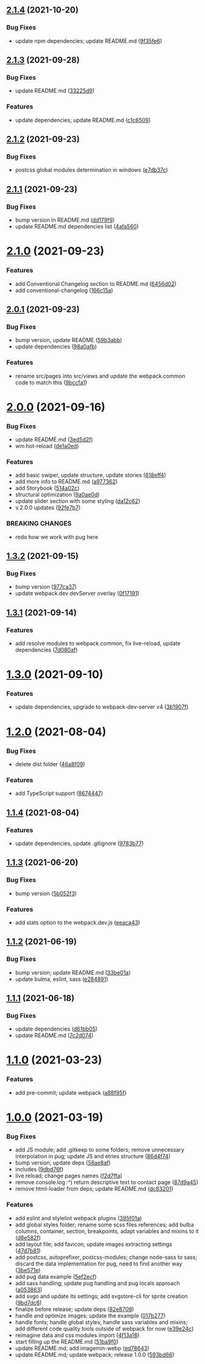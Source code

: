 ## [2.1.4](https://github.com/hotepp/webpack-modules/compare/v2.1.3...v2.1.4) (2021-10-20)


### Bug Fixes

* update npm dependencies; update README.md ([9f35fe6](https://github.com/hotepp/webpack-modules/commit/9f35fe6e9caa1e39e4a463a912c5d8e99dab805d))



## [2.1.3](https://github.com/hotepp/webpack-modules/compare/2.1.2...2.1.3) (2021-09-28)


### Bug Fixes

* update README.md ([33225d9](https://github.com/hotepp/webpack-modules/commit/33225d9475ec5f76e05196e5577c1ae84e104557))


### Features

* update dependencies; update README.md ([c1c6509](https://github.com/hotepp/webpack-modules/commit/c1c6509227741352d6daf41420ab614d3832a723))



## [2.1.2](https://github.com/hotepp/webpack-modules/compare/v2.1.1...v2.1.2) (2021-09-23)


### Bug Fixes

* postcss global modules determination in windows ([e7db37c](https://github.com/hotepp/webpack-modules/commit/e7db37c8513e542dc019be30c34eb00703e4c99b))



## [2.1.1](https://github.com/hotepp/webpack-modules/compare/v2.1.0...v2.1.1) (2021-09-23)


### Bug Fixes

* bump version in README.md ([dd179f9](https://github.com/hotepp/webpack-modules/commit/dd179f99bd283a9a00915498d4d5c2d6b7a0fcca))
* update README.md dependencies list ([4afa560](https://github.com/hotepp/webpack-modules/commit/4afa5603a42099974b5df7f6afa542363f3891d4))



# [2.1.0](https://github.com/hotepp/webpack-modules/compare/2.0.1...2.1.0) (2021-09-23)


### Features

* add Conventional Changelog section to README.md ([6456d02](https://github.com/hotepp/webpack-modules/commit/6456d025d910eee200d1310eea5f0c2c733b2fd4))
* add conventional-changelog ([166c15a](https://github.com/hotepp/webpack-modules/commit/166c15a578ef95e9edd3b1f242151d877514cdca))



## [2.0.1](https://github.com/hotepp/webpack-modules/compare/2.0.0...2.0.1) (2021-09-23)


### Bug Fixes

* bump version, update README ([59b3abb](https://github.com/hotepp/webpack-modules/commit/59b3abb9298c8673ad06b40393c3529b53a7be84))
* update dependencies ([98a0afb](https://github.com/hotepp/webpack-modules/commit/98a0afbde2a2ae2f956f80b622ca65cf1c8cde7e))


### Features

* rename src/pages into src/views and update the webpack.common code to match this ([9bccfa1](https://github.com/hotepp/webpack-modules/commit/9bccfa174e0c51968a52b44c469bd357ae9e778e))



# [2.0.0](https://github.com/hotepp/webpack-modules/compare/1.3.2...2.0.0) (2021-09-16)


### Bug Fixes

* update README.md ([3ed5d2f](https://github.com/hotepp/webpack-modules/commit/3ed5d2f3d48268ca55267eba5edba7d92581139a))
* wm hot-reload ([de1a0ed](https://github.com/hotepp/webpack-modules/commit/de1a0edef5554a3eace50fc47e815692759e1a12))


### Features

* add basic swiper, update structure, update stories ([618eff4](https://github.com/hotepp/webpack-modules/commit/618eff4caac27a1013c96caaa738555bd8c79599))
* add more info to README.md ([a977362](https://github.com/hotepp/webpack-modules/commit/a9773626d9f2f5e046ae740e841210b34229eefc))
* add Storybook ([514a02c](https://github.com/hotepp/webpack-modules/commit/514a02c16d2c9096d754ccdc2cce74981217657f))
* structural optimization ([9a0ae0d](https://github.com/hotepp/webpack-modules/commit/9a0ae0d0c87a1b50b2904d420835b59662bffc72))
* update slider section with some styling ([da12c62](https://github.com/hotepp/webpack-modules/commit/da12c621ed15f584b132b09d600d69ba5701774b))
* v.2.0.0 updates ([92fe7b7](https://github.com/hotepp/webpack-modules/commit/92fe7b711a38dde176e36243825644528aa66566))


### BREAKING CHANGES

* redo how we work with pug here



## [1.3.2](https://github.com/hotepp/webpack-modules/compare/1.3.1...1.3.2) (2021-09-15)


### Bug Fixes

* bump version ([977ca37](https://github.com/hotepp/webpack-modules/commit/977ca37b1385793160ee9f30406a48b2e2f7120c))
* update webpack.dev devServer overlay ([0f17191](https://github.com/hotepp/webpack-modules/commit/0f171917f82f90233c79eb37e22a499ca9edc40c))



## [1.3.1](https://github.com/hotepp/webpack-modules/compare/1.3.0...1.3.1) (2021-09-14)


### Features

* add resolve modules to webpack.common, fix live-reload, update dependencies ([7d080af](https://github.com/hotepp/webpack-modules/commit/7d080af6892bfe05a6d2fceb10d12d81798115b3))



# [1.3.0](https://github.com/hotepp/webpack-modules/compare/1.2.0...1.3.0) (2021-09-10)


### Features

* update dependencies, upgrade to webpack-dev-server v4 ([3b1907f](https://github.com/hotepp/webpack-modules/commit/3b1907f6eba830e9b32bd195f40956269bb5a151))



# [1.2.0](https://github.com/hotepp/webpack-modules/compare/1.1.4...1.2.0) (2021-08-04)


### Bug Fixes

* delete dist folder ([46a8f09](https://github.com/hotepp/webpack-modules/commit/46a8f0935b5705eee8c8e5aae07f6b4cb71f6408))


### Features

* add TypeScript support ([8674447](https://github.com/hotepp/webpack-modules/commit/86744472e1a8c2071e8df4f025d53ca9585cbee0))



## [1.1.4](https://github.com/hotepp/webpack-modules/compare/1.1.3...1.1.4) (2021-08-04)


### Features

* update dependencies, update .gitignore ([9783b77](https://github.com/hotepp/webpack-modules/commit/9783b776991dd9e8530c0aff824236e013d0924c))



## [1.1.3](https://github.com/hotepp/webpack-modules/compare/1.1.2...1.1.3) (2021-06-20)


### Bug Fixes

* bump version ([5b052f3](https://github.com/hotepp/webpack-modules/commit/5b052f3333b45593310ade1b263a3bd49eac1305))


### Features

* add stats option to the webpack.dev.js ([eeaca43](https://github.com/hotepp/webpack-modules/commit/eeaca43d7f8b78d8d66f5b7640afb086ad9cdda5))



## [1.1.2](https://github.com/hotepp/webpack-modules/compare/1.1.1...1.1.2) (2021-06-19)


### Bug Fixes

* bump version; update README.md ([33be01a](https://github.com/hotepp/webpack-modules/commit/33be01a13732492e78742f8b9ef9196aa45db922))
* update bulma, eslint, sass ([e284891](https://github.com/hotepp/webpack-modules/commit/e2848914529df7f79e98697f6548a66477667e20))



## [1.1.1](https://github.com/hotepp/webpack-modules/compare/1.1.0...1.1.1) (2021-06-18)


### Bug Fixes

* update dependencies ([d61bb05](https://github.com/hotepp/webpack-modules/commit/d61bb054df16b5bbbe23ccd96af337a5f5d06eb5))
* update README.md ([7c2d074](https://github.com/hotepp/webpack-modules/commit/7c2d07414c4300ff81f0f51cac99174ac0a96dfb))



# [1.1.0](https://github.com/hotepp/webpack-modules/compare/1.0.0...1.1.0) (2021-03-23)


### Features

* add pre-commit; update webpack ([a88f95f](https://github.com/hotepp/webpack-modules/commit/a88f95f4c4f57f180fef5fd0a3df3649be36f11e))



# [1.0.0](https://github.com/hotepp/webpack-modules/compare/5ef2ecf0dae6373c29543ced9b359d240a1dd8a5...1.0.0) (2021-03-19)


### Bug Fixes

* add JS module; add .gitkeep to some folders; remove unnecessary interpolation in pug; update JS and etries structure ([86d4f74](https://github.com/hotepp/webpack-modules/commit/86d4f74e3c7991a5ae7e55bd9d2a0b02c217bfe5))
* bump version; update deps ([58ae8af](https://github.com/hotepp/webpack-modules/commit/58ae8afc63054b68c461d0d369992f96f1a4852b))
* includes ([9dbd76f](https://github.com/hotepp/webpack-modules/commit/9dbd76fdab7dbd7d37d8914eb50d24e095032bdb))
* live reload; change pages names ([f2d7ffa](https://github.com/hotepp/webpack-modules/commit/f2d7ffa9cac12c2a70b8a9972b80c8c7bb8c69fe))
* remove console.log :^) return descriptive text to contact page ([87d9a45](https://github.com/hotepp/webpack-modules/commit/87d9a45ad93a6c4a250420f6b4f237612a09deee))
* remove html-loader from deps; update README.md ([dc83201](https://github.com/hotepp/webpack-modules/commit/dc83201ef9305a1b81654b36e04c16546563f91c))


### Features

* add eslint and stylelint webpack plugins ([395f01a](https://github.com/hotepp/webpack-modules/commit/395f01a9551321d06832a1e0b08905cc6a87c2ac))
* add global styles folder; rename some scss files references; add bulba columns, container, section, breakpoints, adapt variables and mixins to it ([d8e582f](https://github.com/hotepp/webpack-modules/commit/d8e582fc7c152f5576dd6026d9bd3f3ba447d9db))
* add layout file; add favicon; update images extracting settings ([47d7b81](https://github.com/hotepp/webpack-modules/commit/47d7b818d50de89457da660c086561ed546460df))
* add postcss, autoprefixer, postcss-modules; change node-sass to sass; discard the data implementation for pug, need to find another way ([3be571e](https://github.com/hotepp/webpack-modules/commit/3be571e27ee214430d6be9ad10951c13f362c7e4))
* add pug data example ([5ef2ecf](https://github.com/hotepp/webpack-modules/commit/5ef2ecf0dae6373c29543ced9b359d240a1dd8a5))
* add sass handling; update pug handling and pug locals approach ([a053863](https://github.com/hotepp/webpack-modules/commit/a053863f8dbd848384eda0039ebfad0854f81d01))
* add svgo and update its settings; add svgstore-cli for sprite creation ([9bd7dc6](https://github.com/hotepp/webpack-modules/commit/9bd7dc6b6593b618350d1982312973b13b3f5652))
* finalize before release; update deps ([82e8709](https://github.com/hotepp/webpack-modules/commit/82e87090e298536cce723e89ac7060ca0e985845))
* handle and optimize images; update the example ([017b277](https://github.com/hotepp/webpack-modules/commit/017b277d58484cdbd2ac0a1c6814755200b206f2))
* handle fonts; handle global styles; handle sass variables and mixins; add different code quality tools outside of webpack for now ([e39e24c](https://github.com/hotepp/webpack-modules/commit/e39e24c52f573f2db436fc6087cb258da49d7593))
* reimagine data and css modules import ([4f13a18](https://github.com/hotepp/webpack-modules/commit/4f13a1806fa8ea023c06377fc2d3ed07a3aea352))
* start filling up the README.md ([51ba9f0](https://github.com/hotepp/webpack-modules/commit/51ba9f0a94a1716be5e9defc4c490f6ae04d2327))
* update README.md; add imagemin-webp ([ed78643](https://github.com/hotepp/webpack-modules/commit/ed78643146753dc01dfa70797104edb36ef4cd2a))
* update README.md; update webpack; release 1.0.0 ([593bd66](https://github.com/hotepp/webpack-modules/commit/593bd66cb8263c37ff2527da37bb56f826d8476f))



